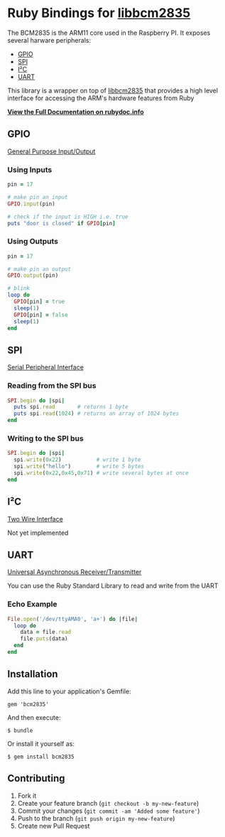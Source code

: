 # Ruby Bindings for [libbcm2835](http://www.open.com.au/mikem/bcm2835/)

The BCM2835 is the ARM11 core used in the Raspberry PI. It exposes several harware peripherals:

- [GPIO](#gpio)
- [SPI](#spi)
- [I²C](#i%C2%B2c)
- [UART](#uart)

This library is a wrapper on top of [libbcm2835](http://www.open.com.au/mikem/bcm2835/) that provides a high level interface for accessing the ARM's hardware features from Ruby

**[View the Full Documentation on rubydoc.info](http://rubydoc.info/github/joshnuss/bcm2835/master/frames)**

## GPIO 

[General Purpose Input/Output](http://en.wikipedia.org/wiki/GPIO) 

### Using Inputs
```ruby
pin = 17

# make pin an input
GPIO.input(pin)

# check if the input is HIGH i.e. true
puts "door is closed" if GPIO[pin]
```

### Using Outputs
```ruby
pin = 17

# make pin an output
GPIO.output(pin)

# blink
loop do
  GPIO[pin] = true
  sleep(1)
  GPIO[pin] = false
  sleep(1)
end
```
## SPI

[Serial Peripheral Interface](http://en.wikipedia.org/wiki/Serial_Peripheral_Interface_Bus)

### Reading from the SPI bus
```ruby
SPI.begin do |spi| 
  puts spi.read       # returns 1 byte
  puts spi.read(1024) # returns an array of 1024 bytes 
end
```

### Writing to the SPI bus
```ruby
SPI.begin do |spi| 
  spi.write(0x22)           # write 1 byte
  spi.write("hello")        # write 5 bytes
  spi.write(0x22,0x45,0x71) # write several bytes at once 
end
```

## I²C

[Two Wire Interface](http://en.wikipedia.org/wiki/I²C)

Not yet implemented

## UART

[Universal Asynchronous Receiver/Transmitter](http://en.wikipedia.org/wiki/UART) 

You can use the Ruby Standard Library to read and write from the UART

### Echo Example
```ruby
File.open('/dev/ttyAMA0', 'a+') do |file|
  loop do 
    data = file.read
    file.puts(data)
  end
end
```

## Installation

Add this line to your application's Gemfile:

    gem 'bcm2835'

And then execute:

    $ bundle

Or install it yourself as:

    $ gem install bcm2835

## Contributing

1. Fork it
2. Create your feature branch (`git checkout -b my-new-feature`)
3. Commit your changes (`git commit -am 'Added some feature'`)
4. Push to the branch (`git push origin my-new-feature`)
5. Create new Pull Request
